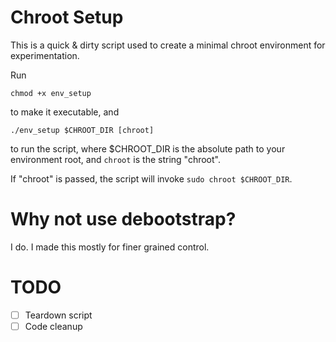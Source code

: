 # Chroot Setup

This is a quick & dirty script used to create a minimal chroot environment for experimentation.

Run 

```
chmod +x env_setup
```

to make it executable, and 

```
./env_setup $CHROOT_DIR [chroot]
```
to run the script, where $CHROOT_DIR is the absolute path to your environment root, and `chroot` is the string "chroot". 

If "chroot" is passed, the script will invoke `sudo chroot $CHROOT_DIR`. 

# Why not use debootstrap?

I do. I made this mostly for finer grained control. 

# TODO

- [ ] Teardown script 
- [ ] Code cleanup

